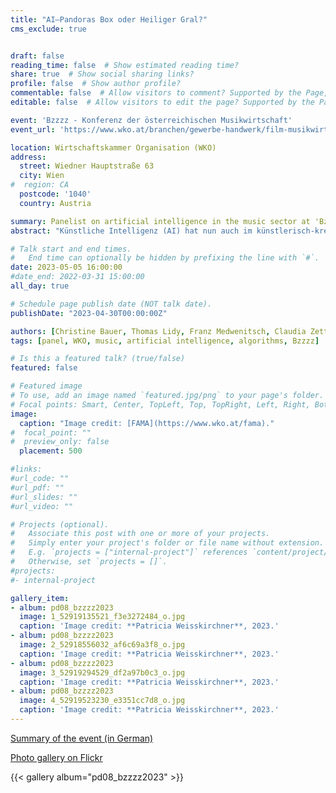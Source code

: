 ```yaml
---
title: "AI—Pandoras Box oder Heiliger Gral?"
cms_exclude: true


draft: false
reading_time: false  # Show estimated reading time?
share: true  # Show social sharing links?
profile: false  # Show author profile?
commentable: false  # Allow visitors to comment? Supported by the Page, Post, and Docs content types.
editable: false  # Allow visitors to edit the page? Supported by the Page, Post, and Docs content types.

event: 'Bzzzz - Konferenz der österreichischen Musikwirtschaft'
event_url: 'https://www.wko.at/branchen/gewerbe-handwerk/film-musikwirtschaft/bzzzz.html'

location: Wirtschaftskammer Organisation (WKO)
address:
  street: Wiedner Hauptstraße 63
  city: Wien
#  region: CA
  postcode: '1040'
  country: Austria

summary: Panelist on artificial intelligence in the music sector at 'Bzzzz - Konferenz der österreichischen Musikwirtschaft', by the Austrian professional association for the film and music industry.
abstract: "Künstliche Intelligenz (AI) hat nun auch im künstlerisch-kreativen Bereich einen Punkt erreicht, wo ein vermeintliches, neues Oasis-Album im Netz auftaucht, das stimmlich und musikalisch klingt wie die Band in den 90ern; oder eine Kollaboration der Superstars Drake und The Weeknd ohne deren Zutun entsteht. Die künstlerischen und technischen Möglichkeiten scheinen grenzenlos, doch hat die Entwicklung sämtliche Debatten über rechtliche und moralische Grenzen längst überholt. Kann, soll, muss die Musik(wirtschaft) als traditioneller Early Adopter technologischer Veränderungen einmal mehr den Weg vorgeben? Wie kann sie aussehen und wie kann sie das tun? Wird uns AI völlig überrollen oder können wir auch einen praktischen Nutzen aus den Errungenschaften ziehen?"

# Talk start and end times.
#   End time can optionally be hidden by prefixing the line with `#`.
date: 2023-05-05 16:00:00
#date_end: 2022-03-31 15:00:00
all_day: true

# Schedule page publish date (NOT talk date).
publishDate: "2023-04-30T00:00:00Z"

authors: [Christine Bauer, Thomas Lidy, Franz Medwenitsch, Claudia Zettel]
tags: [panel, WKO, music, artificial intelligence, algorithms, Bzzzz]

# Is this a featured talk? (true/false)
featured: false

# Featured image
# To use, add an image named `featured.jpg/png` to your page's folder. 
# Focal points: Smart, Center, TopLeft, Top, TopRight, Left, Right, BottomLeft, Bottom, BottomRight.
image:
  caption: "Image credit: [FAMA](https://www.wko.at/fama)."
#  focal_point: ""
#  preview_only: false
  placement: 500

#links:
#url_code: ""
#url_pdf: ""
#url_slides: ""
#url_video: ""

# Projects (optional).
#   Associate this post with one or more of your projects.
#   Simply enter your project's folder or file name without extension.
#   E.g. `projects = ["internal-project"]` references `content/project/deep-learning/index.md`.
#   Otherwise, set `projects = []`.
#projects:
#- internal-project

gallery_item:
- album: pd08_bzzzz2023
  image: 1_52919135521_f3e3272484_o.jpg
  caption: 'Image credit: **Patricia Weisskirchner**, 2023.'
- album: pd08_bzzzz2023
  image: 2_52918556032_af6c69a3f8_o.jpg
  caption: 'Image credit: **Patricia Weisskirchner**, 2023.'
- album: pd08_bzzzz2023
  image: 3_52919294529_df2a97b0c3_o.jpg
  caption: 'Image credit: **Patricia Weisskirchner**, 2023.'
- album: pd08_bzzzz2023
  image: 4_52919523230_e3351cc7d8_o.jpg
  caption: 'Image credit: **Patricia Weisskirchner**, 2023.'
---
```


[Summary of the event (in German)](https://www.musicaustria.at/wir-sind-ein-land-der-musik-wenn-man-uns-spielen-laesst/)

[Photo gallery on Flickr](https://www.flickr.com/photos/wirtschaftskammer/albums/72177720308506988)

{{< gallery album="pd08_bzzzz2023" >}}

